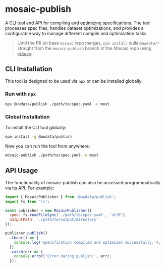# mosaic-publish

A CLI tool and API for compiling and optimizing specifications. The tool processes spec files, handles dataset optimizations, and provides a configurable way to manage different compile and optimization tasks.

> Until the PR on base `mosaic` repo merges, `npm install` pulls `@uwdata/*` straight from
> the `mosaic-publish` branch of the Mosaic repo using [`gitpkg`](https://github.com/EqualMa/gitpkg).

## CLI Installation

This tool is designed to be used via `npx` or can be installed globally.

### Run with `npx`

```bash
npx @uwdata/publish ./path/to/spec.yaml -o most
```

### Global Installation

To install the CLI tool globally:

```bash
npm install -g @uwdata/publish
```

Now you can run the tool from anywhere:

```bash
mosaic-publish ./path/to/spec.yaml -o most
```

## API Usage

The functionality of mosaic-publish can also be accessed programmatically via its API. For example:

```js
import { MosaicPublisher } from '@uwdata/publish';
import fs from 'fs';

const publisher = new MosaicPublisher({
  spec: fs.readFileSync('./path/to/spec.yaml', 'utf8'),
  outputPath: './path/to/output/directory'
});

publisher.publish()
  .then(() => {
    console.log('Specification compiled and optimized successfully.');
  })
  .catch(err => {
    console.error('Error during publish:', err);
  });
```